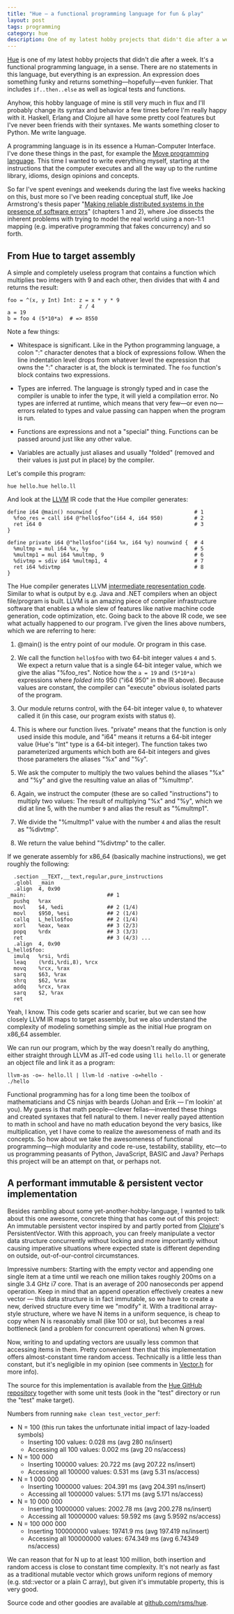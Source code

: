 ```yaml
---
title: "Hue — a functional programming language for fun & play"
layout: post
tags: programming
category: hue
description: One of my latest hobby projects that didn't die after a week.
---
```


[Hue](https://github.com/rsms/hue) is one of my latest hobby projects that didn't die after a week. It's a functional programming language, in a sense. There are no statements in this language, but everything is an expression. An expression does something funky and returns something—hopefully—even funkier. That includes `if..then..else` as well as logical tests and functions.

Anyhow, this hobby language of mine is still very much in flux and I'll probably change its syntax and behavior a few times before I'm really happy with it. Haskell, Erlang and Clojure all have some pretty cool features but I've never been friends with their syntaxes. Me wants something closer to Python. Me write language.

A programming language is in its essence a Human-Computer Interface. I've done these things in the past, for example the [Move programming language](http://movelang.org/). This time I wanted to write everything myself, starting at the instructions that the computer executes and all the way up to the runtime library, idioms, design opinions and concepts.

So far I've spent evenings and weekends during the last five weeks hacking on this, bust more so I've been reading conceptual stuff, like Joe Armstrong's thesis paper "[Making reliable distributed systems in the presence of software errors](http://www.sics.se/~joe/thesis/armstrong_thesis_2003.pdf)" (chapters 1 and 2), where Joe dissects the inherent problems with trying to model the real world using a non-1:1 mapping (e.g. imperative programming that fakes concurrency) and so forth.

## From Hue to target assembly

A simple and completely useless program that contains a function which multiplies two integers with 9 and each other, then divides that with 4 and returns the result:

    foo = ^(x, y Int) Int: z = x * y * 9
                           z / 4
    a = 19
    b = foo 4 (5*10*a)  # => 8550

Note a few things:

- Whitespace is significant. Like in the Python programming language, a colon ":" character denotes that a block of expressions follow. When the line indentation level drops from whatever level the expression that owns the ":" character is at, the block is terminated. The `foo` function's block contains two expressions.

- Types are inferred. The language is strongly typed and in case the compiler is unable to infer the type, it will yield a compilation error. No types are inferred at runtime, which means that very few—or even no—errors related to types and value passing can happen when the program is run.

- Functions are expressions and not a "special" thing. Functions can be passed around just like any other value.

- Variables are actually just aliases and usually "folded" (removed and their values is just put in place) by the compiler.

Let's compile this program:

    hue hello.hue hello.ll

And look at the [LLVM](http://llvm.org/) IR code that the Hue compiler generates:

    define i64 @main() nounwind {                               # 1
      %foo_res = call i64 @"hello$foo"(i64 4, i64 950)          # 2
      ret i64 0                                                 # 3
    }

    define private i64 @"hello$foo"(i64 %x, i64 %y) nounwind {  # 4
      %multmp = mul i64 %x, %y                                  # 5
      %multmp1 = mul i64 %multmp, 9                             # 6
      %divtmp = sdiv i64 %multmp1, 4                            # 7
      ret i64 %divtmp                                           # 8
    }

The Hue compiler generates LLVM [intermediate representation code](http://llvm.org/docs/LangRef.html). Similar to what is output by e.g. Java and .NET compilers when an object file/program is built. LLVM is an amazing piece of compiler infrastructure software that enables a whole slew of features like native machine code generation, code optimization, etc. Going back to the above IR code, we see what actually happened to our program. I've given the lines above numbers, which we are referring to here:

1. @main() is the entry point of our module. Or program in this case.

2. We call the function `hello$foo` with two 64-bit integer values `4` and `5`. We expect a return value that is a single 64-bit integer value, which we give the alias "%foo_res". Notice how the `a = 19` and `(5*10*a)` expressions where _folded_ into 950 ("i64 950" in the IR above). Because values are constant, the compiler can "execute" obvious isolated parts of the program.

3. Our module returns control, with the 64-bit integer value `0`, to whatever called it (in this case, our program exists with status `0`).

4. This is where our function lives. "private" means that the function is only used inside this module, and "i64" means it returns a 64-bit integer value (Hue's "Int" type is a 64-bit integer). The function takes two parameterized arguments which both are 64-bit integers and gives those parameters the aliases "%x" and "%y".

5. We ask the computer to multiply the two values behind the aliases "%x" and "%y" and give the resulting value an alias of "%multmp".

6. Again, we instruct the computer (these are so called "instructions") to multiply two values: The result of multiplying "%x" and "%y", which we did at line 5, with the number `9` and alias the result as "%multmp1".

7. We divide the "%multmp1" value with the number `4` and alias the result as "%divtmp".

8. We return the value behind "%divtmp" to the caller.

If we generate assembly for x86_64 (basically machine instructions), we get roughly the following:

      .section __TEXT,__text,regular,pure_instructions
      .globl  _main
      .align  4, 0x90
    _main:                          ## 1
      pushq   %rax
      movl    $4, %edi              ## 2 (1/4) 
      movl    $950, %esi            ## 2 (1/4)
      callq   L_hello$foo           ## 2 (1/4)
      xorl    %eax, %eax            ## 3 (2/3)
      popq    %rdx                  ## 3 (3/3)
      ret                           ## 3 (4/3) ...
      .align  4, 0x90
    L_hello$foo:
      imulq   %rsi, %rdi            
      leaq    (%rdi,%rdi,8), %rcx
      movq    %rcx, %rax
      sarq    $63, %rax
      shrq    $62, %rax
      addq    %rcx, %rax
      sarq    $2, %rax
      ret

Yeah, I know. This code gets scarier and scarier, but we can see how closely LLVM IR maps to target assembly, but we also understand the complexity of modeling something simple as the initial Hue program on x86_64 assembler.

We can run our program, which by the way doesn't really do anything, either straight through LLVM as JIT-ed code using `lli hello.ll` or generate an object file and link it as a program:

    llvm-as -o=- hello.ll | llvm-ld -native -o=hello -
    ./hello

Functional programming has for a long time been the toolbox of mathematicians and CS ninjas with beards (Johan and Erik — I'm lookin' at you). My guess is that math people—clever fellas—invented these things and created syntaxes that fell natural to them. I never really payed attention to math in school and have no math education beyond the very basics, like multiplication, yet I have come to realize the awesomeness of math and its concepts. So how about we take the awesomeness of functional programming—high modularity and code re-use, testability, stability, etc—to us programming peasants of Python, JavaScript, BASIC and Java? Perhaps this project will be an attempt on that, or perhaps not.

## A performant immutable & persistent vector implementation

Besides rambling about some yet-another-hobby-language, I wanted to talk about this one awesome, concrete thing that has come out of this project: An immutable persistent vector inspired by and partly ported from [Clojure](http://clojure.org/)'s PersistentVector. With this approach, you can freely manipulate a vector data structure concurrently without locking and more importantly without causing imperative situations where expected state is different depending on outside, out-of-our-control circumstances.

Impressive numbers: Starting with the empty vector and appending one single item at a time until we reach one million takes roughly 200ms on a single 3.4 GHz i7 core. That is an average of 200 nanoseconds per append operation. Keep in mind that an append operation effectively creates a new vector — this data structure is in fact immutable, so we have to create a new, derived structure every time we "modify" it. With a traditional array-style structure, where we have N items in a uniform sequence, is cheap to copy when N is reasonably small (like 100 or so), but becomes a real bottleneck (and a problem for concurrent operations) when N grows.

Now, writing to and updating vectors are usually less common that accessing items in them. Pretty convenient then that this implementation offers almost-constant time random access. Technically is a little less than constant, but it's negligible in my opinion (see comments in [Vector.h](https://github.com/rsms/hue/blob/master/src/runtime/Vector.h) for more info).

The source for this implementation is available from the [Hue GitHub repository](https://github.com/rsms/hue) together with some unit tests (look in the "test" directory or run the "test" make target).

Numbers from running `make clean test_vector_perf`:

- N = 100 (this run takes the unfortunate initial impact of lazy-loaded symbols)
  - Inserting 100 values: 0.028 ms (avg 280 ns/insert)
  - Accessing all 100 values: 0.002 ms (avg 20 ns/access)
- N = 100 000
  - Inserting 100000 values: 20.722 ms (avg 207.22 ns/insert)
  - Accessing all 100000 values: 0.531 ms (avg 5.31 ns/access)
- N = 1 000 000
  - Inserting 1000000 values: 204.391 ms (avg 204.391 ns/insert)
  - Accessing all 1000000 values: 5.171 ms (avg 5.171 ns/access)
- N = 10 000 000
  - Inserting 10000000 values: 2002.78 ms (avg 200.278 ns/insert)
  - Accessing all 10000000 values: 59.592 ms (avg 5.9592 ns/access)
- N = 100 000 000
  - Inserting 100000000 values: 19741.9 ms (avg 197.419 ns/insert)
  - Accessing all 100000000 values: 674.349 ms (avg 6.74349 ns/access)

We can reason that for N up to at least 100 million, both insertion and random access is close to constant time complexity. It's not nearly as fast as a traditional mutable vector which grows uniform regions of memory (e.g. std::vector or a plain C array), but given it's immutable property, this is very good.

Source code and other goodies are available at [github.com/rsms/hue](https://github.com/rsms/hue).
